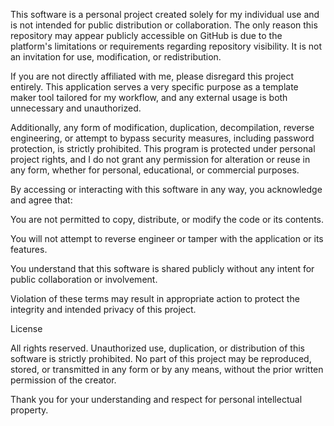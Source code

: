 This software is a personal project created solely for my individual use and is not intended for public distribution or collaboration. The only reason this repository may appear publicly accessible on GitHub is due to the platform's limitations or requirements regarding repository visibility. It is not an invitation for use, modification, or redistribution.

If you are not directly affiliated with me, please disregard this project entirely. This application serves a very specific purpose as a template maker tool tailored for my workflow, and any external usage is both unnecessary and unauthorized.

Additionally, any form of modification, duplication, decompilation, reverse engineering, or attempt to bypass security measures, including password protection, is strictly prohibited. This program is protected under personal project rights, and I do not grant any permission for alteration or reuse in any form, whether for personal, educational, or commercial purposes.

By accessing or interacting with this software in any way, you acknowledge and agree that:

You are not permitted to copy, distribute, or modify the code or its contents.

You will not attempt to reverse engineer or tamper with the application or its features.

You understand that this software is shared publicly without any intent for public collaboration or involvement.

Violation of these terms may result in appropriate action to protect the integrity and intended privacy of this project.

License

All rights reserved. Unauthorized use, duplication, or distribution of this software is strictly prohibited. No part of this project may be reproduced, stored, or transmitted in any form or by any means, without the prior written permission of the creator.

Thank you for your understanding and respect for personal intellectual property.
